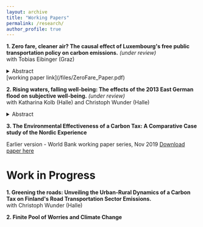 ```yaml
---
layout: archive
title: "Working Papers"
permalink: /research/
author_profile: true
---
```



**1. Zero fare, cleaner air? The causal effect of Luxembourg's free public transportation policy on carbon emissions.** *(under review)* \
with Tobias Eibinger (Graz)
<details>
<summary> Abstract</summary>

In March 2020, Luxembourg became the first country in the world to offer free transport across all modes of public transport. We leverage this unique quasi-experimental setting to evaluate whether Luxembourg's free public transport policy led to a reduction in carbon emissions from road transport. We use spatial data from the European Emission Database on Global Atmospheric Research to construct a panel of carbon emissions for NUTS 2 regions in the EU from 2016 to 2021. Given Luxembourg's unique characteristics among these regions, Difference-in-Differences and canonical Synthetic-Control methods are inadequate for finding a suitable counterfactual for Luxembourg. Instead, we employ the recently proposed Synthetic Difference-in-Differences method, which combines the advantages of both of these methods to create a synthetic comparison for Luxembourg. We estimate an average reduction in road transport emissions of 6.1% over the period 2020-2021 attributable to the policy. To ensure a causal interpretation, we consider Luxembourg's distinctive characteristics and account for the concurrent COVID-19 pandemic as well as other challenges to address potential threats to identification. In particular, we control for confounding factors such as changes in commuting and working-from-home patterns as well as low-emission engine technologies and fuel prices. Event study analyses and sensitivity checks support the robustness of our results.

</details>
[working paper link](/files/ZeroFare_Paper.pdf)

**2. Rising waters, falling well-being: The effects of the 2013 East German flood on subjective well-being.** 
*(under review)* \
with Katharina Kolb (Halle) and Christoph Wunder (Halle)
<details>
<summary> Abstract</summary>
This paper employs a panel event study design to examine the causal effects of the 2013 flood disaster in East Germany on subjective well-being. We merge geo-spatial flood data with longitudinal data from the Socio-Economic Panel (SOEP) to identify individuals in affected municipalities. Our results show that those affected by the flood report a significant life satisfaction drop of 0.17 points on an 11-point scale, which is equivalent to a 2.5% fall from pre-flood levels, in the year after the flood. The effect is more severe in peripheral areas than in central areas, and for low-income individuals than for high-income individuals. However, the effect dissipates by 2015. Additionally, we observe a notable initial decrease in health satisfaction, followed by recovery, while financial satisfaction was largely unaffected. 

</details>

**3. The Environmental Effectiveness of a Carbon Tax: A Comparative Case study of the Nordic Experience** 

Earlier version - World Bank working paper series, Nov 2019
[Download paper here](https://openknowledge.worldbank.org/handle/10986/32746)



# Work in Progress

**1. Greening the roads: Unveiling the Urban-Rural Dynamics of a Carbon Tax on Finland's Road Transportation Sector Emissions.**\
with Christoph Wunder (Halle)

<!--This paper uses synthetic controls to investigate the environmental effectiveness of the carbon taxes introduced in the Nordic countries in the early 1990s.



<!--This paper investigates if directly experiencing a natural disaster affects an individual's concerns about climate change, in Germany.-->

**2. Finite Pool of Worries and Climate Change**
